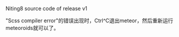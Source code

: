 
Niting8 source code of release v1

"Scss compiler error"的错误出现时，Ctrl^C退出meteor，然后重新运行meteoroids就可以了。
